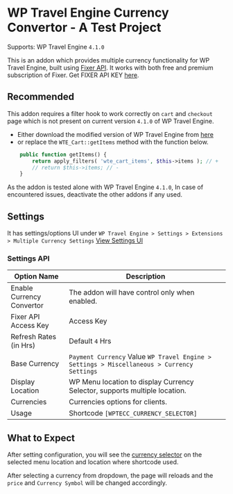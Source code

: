 # WP Travel Engine Currency Convertor - A Test Project
Supports: WP Travel Engine `4.1.0`

This is an addon which provides multiple currency functionality for WP Travel Engine, built using [Fixer API](https://fixer.io/). It works with both free and premium subscription of Fixer. Get FIXER API KEY [here](https://fixer.io/product).

## Recommended
This addon requires a filter hook to work correctly on `cart` and `checkout` page which is not present on current version `4.1.0` of WP Travel Engine.
- Either download the modified version of WP Travel Engine from [here]()
- or replace the `WTE_Cart::getItems` method with the function below.
```php
	public function getItems() {
		return apply_filters( 'wte_cart_items', $this->items ); // +
		// return $this->items; // -
	}
```
As the addon is tested alone with WP Travel Engine `4.1.0`, In case of encountered issues, deactivate the other addons if any used.

## Settings
It has settings/options UI under `WP Travel Engine > Settings > Extensions > Multiple Currency Settings`
[View Settings UI](https://d.pr/free/i/gs3Lnz)

### Settings API
Option Name|Description
-|-
Enable Currency Convertor|The addon will have control only when enabled.
Fixer API Access Key|Access Key
Refresh Rates (in Hrs)|Default `4` Hrs
Base Currency|`Payment Currency` Value `WP Travel Engine > Settings > Miscellaneous > Currency Settings`
Display Location | WP Menu location to display Currency Selector, supports multiple location.
Currencies|Currencies options for clients.
Usage|Shortcode `[WPTECC_CURRENCY_SELECTOR]`

## What to Expect
After setting configuration, you will see the [currency selector](https://d.pr/free/i/E0z7yS) on the selected menu location and location where shortcode used.

After selecting a currency from dropdown, the page will reloads and the `price` and `Currency Symbol` will be changed accordingly.
